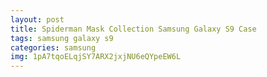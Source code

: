 ```yaml
---
layout: post
title: Spiderman Mask Collection Samsung Galaxy S9 Case
tags: samsung galaxy s9
categories: samsung
img: 1pA7tqoELqjSY7ARX2jxjNU6eQYpeEW6L
---
```

